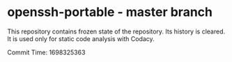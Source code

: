# openssh-portable - master branch

This repository contains frozen state of the repository.
Its history is cleared. It is used only for static code
analysis with Codacy.

Commit Time: 1698325363